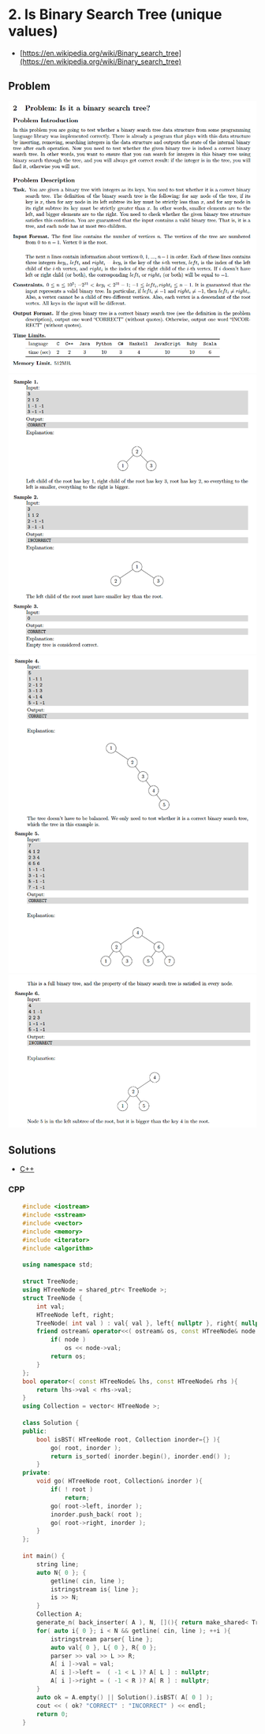# 2. Is Binary Search Tree (unique values)
* [https://en.wikipedia.org/wiki/Binary_search_tree](https://en.wikipedia.org/wiki/Binary_search_tree)

## Problem
![](docs/2_is_binary_search_tree1.png)
![](docs/2_is_binary_search_tree2.png)
![](docs/2_is_binary_search_tree3.png)
![](docs/2_is_binary_search_tree4.png)

## Solutions
* [C++](#cpp)

### CPP
```cpp
	#include <iostream>
	#include <sstream>
	#include <vector>
	#include <memory>
	#include <iterator>
	#include <algorithm>

	using namespace std;

	struct TreeNode;
	using HTreeNode = shared_ptr< TreeNode >;
	struct TreeNode {
	    int val;
	    HTreeNode left, right;
	    TreeNode( int val ) : val{ val }, left{ nullptr }, right{ nullptr } {}
	    friend ostream& operator<<( ostream& os, const HTreeNode& node ){
	        if( node )
	            os << node->val;
	        return os;
	    }
	};
	bool operator<( const HTreeNode& lhs, const HTreeNode& rhs ){
	    return lhs->val < rhs->val;
	}
	using Collection = vector< HTreeNode >;

	class Solution {
	public:
	    bool isBST( HTreeNode root, Collection inorder={} ){
	        go( root, inorder );
	        return is_sorted( inorder.begin(), inorder.end() );
	    }
	private:
	    void go( HTreeNode root, Collection& inorder ){
	        if( ! root )
	            return;
	        go( root->left, inorder );
	        inorder.push_back( root );
	        go( root->right, inorder );
	    }
	};

	int main() {
	    string line;
	    auto N{ 0 }; {
	        getline( cin, line );
	        istringstream is{ line };
	        is >> N;
	    }
	    Collection A;
	    generate_n( back_inserter( A ), N, [](){ return make_shared< TreeNode >( 0 ); });
	    for( auto i{ 0 }; i < N && getline( cin, line ); ++i ){
	        istringstream parser{ line };
	        auto val{ 0 }, L{ 0 }, R{ 0 };
	        parser >> val >> L >> R;
	        A[ i ]->val = val;
	        A[ i ]->left =  ( -1 < L )? A[ L ] : nullptr;
	        A[ i ]->right = ( -1 < R )? A[ R ] : nullptr;
	    }
	    auto ok = A.empty() || Solution().isBST( A[ 0 ] );
	    cout << ( ok? "CORRECT" : "INCORRECT" ) << endl;
	    return 0;
	}
```

